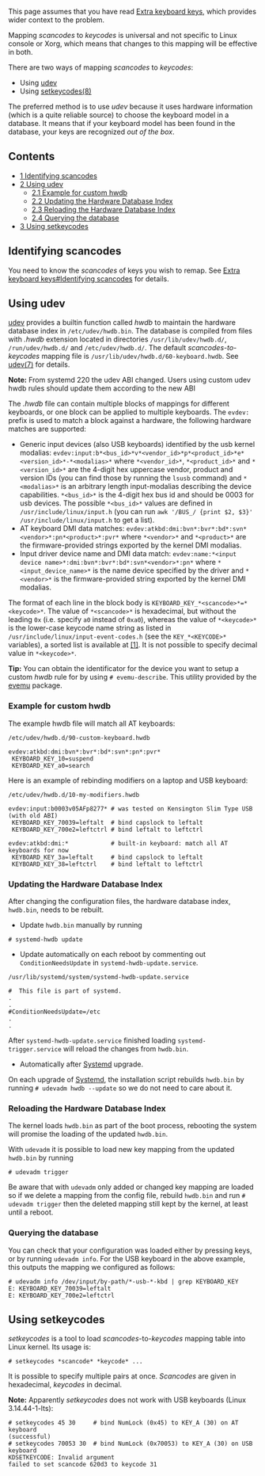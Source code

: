 This page assumes that you have read [Extra keyboard keys](/index.php/Extra_keyboard_keys "Extra keyboard keys"), which provides wider context to the problem.

Mapping *scancodes* to *keycodes* is universal and not specific to Linux console or Xorg, which means that changes to this mapping will be effective in both.

There are two ways of mapping *scancodes* to *keycodes*:

*   Using [udev](/index.php/Udev "Udev")
*   Using [setkeycodes(8)](https://jlk.fjfi.cvut.cz/arch/manpages/man/setkeycodes.8)

The preferred method is to use *udev* because it uses hardware information (which is a quite reliable source) to choose the keyboard model in a database. It means that if your keyboard model has been found in the database, your keys are recognized *out of the box*.

## Contents

*   [1 Identifying scancodes](#Identifying_scancodes)
*   [2 Using udev](#Using_udev)
    *   [2.1 Example for custom hwdb](#Example_for_custom_hwdb)
    *   [2.2 Updating the Hardware Database Index](#Updating_the_Hardware_Database_Index)
    *   [2.3 Reloading the Hardware Database Index](#Reloading_the_Hardware_Database_Index)
    *   [2.4 Querying the database](#Querying_the_database)
*   [3 Using setkeycodes](#Using_setkeycodes)

## Identifying scancodes

You need to know the *scancodes* of keys you wish to remap. See [Extra keyboard keys#Identifying scancodes](/index.php/Extra_keyboard_keys#Identifying_scancodes "Extra keyboard keys") for details.

## Using udev

[udev](/index.php/Udev "Udev") provides a builtin function called *hwdb* to maintain the hardware database index in `/etc/udev/hwdb.bin`. The database is compiled from files with *.hwdb* extension located in directories `/usr/lib/udev/hwdb.d/`, `/run/udev/hwdb.d/` and `/etc/udev/hwdb.d/`. The default *scancodes-to-keycodes* mapping file is `/usr/lib/udev/hwdb.d/60-keyboard.hwdb`. See [udev(7)](https://jlk.fjfi.cvut.cz/arch/manpages/man/udev.7) for details.

**Note:** From systemd 220 the udev ABI changed. Users using custom udev hwdb rules should update them according to the new ABI

The *.hwdb* file can contain multiple blocks of mappings for different keyboards, or one block can be applied to multiple keyboards. The `evdev:` prefix is used to match a block against a hardware, the following hardware matches are supported:

*   Generic input devices (also USB keyboards) identified by the usb kernel modalias: `evdev:input:b*<bus_id>*v*<vendor_id>*p*<product_id>*e*<version_id>*-*<modalias>*` where `*<vendor_id>*`, `*<product_id>*` and `*<version_id>*` are the 4-digit hex uppercase vendor, product and version IDs (you can find those by running the `lsusb` command) and `*<modalias>*` is an arbitrary length input-modalias describing the device capabilities. `*<bus_id>*` is the 4-digit hex bus id and should be 0003 for usb devices. The possible `*<bus_id>*` values are defined in `/usr/include/linux/input.h` (you can run `awk '/BUS_/ {print $2, $3}' /usr/include/linux/input.h` to get a list).
*   AT keyboard DMI data matches: `evdev:atkbd:dmi:bvn*:bvr*:bd*:svn*<vendor>*:pn*<product>*:pvr*` where `*<vendor>*` and `*<product>*` are the firmware-provided strings exported by the kernel DMI modalias.
*   Input driver device name and DMI data match: `evdev:name:*<input device name>*:dmi:bvn*:bvr*:bd*:svn*<vendor>*:pn*` where `*<input_device_name>*` is the name device specified by the driver and `*<vendor>*` is the firmware-provided string exported by the kernel DMI modalias.

The format of each line in the block body is `KEYBOARD_KEY_*<scancode>*=*<keycode>*`. The value of `*<scancode>*` is hexadecimal, but without the leading `0x` (i.e. specify `a0` instead of `0xa0`), whereas the value of `*<keycode>*` is the lower-case keycode name string as listed in `/usr/include/linux/input-event-codes.h` (see the `KEY_*<KEYCODE>*` variables), a sorted list is available at [[1]](http://hal.freedesktop.org/quirk/quirk-keymap-list.txt). It is not possible to specify decimal value in `*<keycode>*`.

**Tip:** You can obtain the identificator for the device you want to setup a custom *hwdb* rule for by using `# evemu-describe`. This utility provided by the [evemu](https://www.archlinux.org/packages/?name=evemu) package.

### Example for custom hwdb

The example hwdb file will match all AT keyboards:

 `/etc/udev/hwdb.d/90-custom-keyboard.hwdb` 
```
evdev:atkbd:dmi:bvn*:bvr*:bd*:svn*:pn*:pvr*
 KEYBOARD_KEY_10=suspend
 KEYBOARD_KEY_a0=search

```

Here is an example of rebinding modifiers on a laptop and USB keyboard:

 `/etc/udev/hwdb.d/10-my-modifiers.hwdb` 
```
evdev:input:b0003v05AFp8277* # was tested on Kensington Slim Type USB (with old ABI)
 KEYBOARD_KEY_70039=leftalt  # bind capslock to leftalt
 KEYBOARD_KEY_700e2=leftctrl # bind leftalt to leftctrl

evdev:atkbd:dmi:*            # built-in keyboard: match all AT keyboards for now
 KEYBOARD_KEY_3a=leftalt     # bind capslock to leftalt
 KEYBOARD_KEY_38=leftctrl    # bind leftalt to leftctrl

```

### Updating the Hardware Database Index

After changing the configuration files, the hardware database index, `hwdb.bin`, needs to be rebuilt.

*   Update `hwdb.bin` manually by running

```
# systemd-hwdb update

```

*   Update automatically on each reboot by commenting out `ConditionNeedsUpdate` in `systemd-hwdb-update.service`.

 `/usr/lib/systemd/system/systemd-hwdb-update.service` 
```
#  This file is part of systemd.
.
.
#ConditionNeedsUpdate=/etc
.
.

```

After `systemd-hwdb-update.service` finished loading `systemd-trigger.service` will reload the changes from `hwdb.bin`.

*   Automatically after [Systemd](/index.php/Systemd "Systemd") upgrade.

On each upgrade of [Systemd](/index.php/Systemd "Systemd"), the installation script rebuilds `hwdb.bin` by running `# udevadm hwdb --update` so we do not need to care about it.

### Reloading the Hardware Database Index

The kernel loads `hwdb.bin` as part of the boot process, rebooting the system will promise the loading of the updated `hwdb.bin`.

With `udevadm` it is possible to load new key mapping from the updated `hwdb.bin` by running

```
# udevadm trigger

```

Be aware that with `udevadm` only added or changed key mapping are loaded so if we delete a mapping from the config file, rebuild `hwdb.bin` and run `# udevadm trigger` then the deleted mapping still kept by the kernel, at least until a reboot.

### Querying the database

You can check that your configuration was loaded either by pressing keys, or by running `udevadm info`. For the USB keyboard in the above example, this outputs the mapping we configured as follows:

```
# udevadm info /dev/input/by-path/*-usb-*-kbd | grep KEYBOARD_KEY
E: KEYBOARD_KEY_70039=leftalt
E: KEYBOARD_KEY_700e2=leftctrl

```

## Using setkeycodes

*setkeycodes* is a tool to load *scancodes*-to-*keycodes* mapping table into Linux kernel. Its usage is:

```
# setkeycodes *scancode* *keycode* ...

```

It is possible to specify multiple pairs at once. *Scancodes* are given in hexadecimal, *keycodes* in decimal.

**Note:** Apparently *setkeycodes* does not work with USB keyboards (Linux 3.14.44-1-lts):
```
# setkeycodes 45 30     # bind NumLock (0x45) to KEY_A (30) on AT keyboard
(successful)
# setkeycodes 70053 30  # bind NumLock (0x70053) to KEY_A (30) on USB keyboard
KDSETKEYCODE: Invalid argument
failed to set scancode 620d3 to keycode 31

```